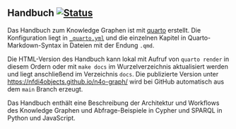 ## Handbuch [![Status](https://github.com/nfdi4objects/n4o-graph/actions/workflows/quarto-publish.yml/badge.svg)](https://github.com/nfdi4objects/n4o-graph/actions/workflows/quarto-publish.yml)

Das Handbuch zum Knowledge Graphen ist mit [quarto](https://quarto.org/)
erstellt. Die Konfiguration liegt in [`_quarto.yml`](_quarto.yml) und die
einzelnen Kapitel in Quarto-Markdown-Syntax in Dateien mit der Endung `.qmd`.

Die HTML-Version des Handbuch kann lokal mit Aufruf von `quarto render` in
diesem Ordern oder mit `make docs` im Wurzelverzeichnis aktualisiert werden und
liegt anschließend im Verzeichnis `docs`. Die publizierte Version unter
<https://nfdi4objects.github.io/n4o-graph/> wird bei GitHub automatisch aus dem
`main` Branch erzeugt.

Das Handbuch enthält eine Beschreibung der Architektur und Workflows des
Knowledge Graphen und Abfrage-Beispiele in Cypher und SPARQL in Python und
JavaScript.
